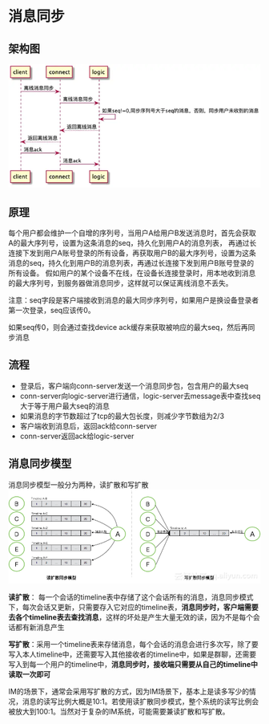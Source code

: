 # 消息同步

## 架构图

![alt text](image-2.png)

## 原理

每个用户都会维护一个自增的序列号，当用户A给用户B发送消息时，首先会获取A的最大序列号，设置为这条消息的seq，持久化到用户A的消息列表， 再通过长连接下发到用户A账号登录的所有设备，再获取用户B的最大序列号，设置为这条消息的seq，持久化到用户B的消息列表，再通过长连接下发到用户B账号登录的所有设备。
假如用户的某个设备不在线，在设备长连接登录时，用本地收到消息的最大序列号，到服务器做消息同步，这样就可以保证离线消息不丢失。

注意：seq字段是客户端接收到消息的最大同步序列号，如果用户是换设备登录者第一次登录，seq应该传0。

如果seq传0，则会通过查找device ack缓存来获取被响应的最大seq，然后再同步消息

## 流程

- 登录后，客户端向conn-server发送一个消息同步包，包含用户的最大seq
- conn-server向logic-server进行通信，logic-server去message表中查找seq大于等于用户最大seq的消息
- 如果消息的字节数超过了tcp的最大包长度，则减少字节数组为2/3
- 客户端收到消息后，返回ack给conn-server
- conn-server返回ack给logic-server

## 消息同步模型

消息同步模型一般分为两种，读扩散和写扩散
![alt text](image-3.png)

**读扩散**： 每一个会话的timeline表中存储了这个会话所有的消息，消息同步模式下，每次会话又更新，只需要存入它对应的timeline表，**消息同步时，客户端需要去各个timeline表去查找消息**，这样的坏处是产生大量无效的读，因为不是每个会话都有新消息产生

**写扩散**：采用一个timeline表来存储消息，每个会话的消息会进行多次写，除了要写入本人timeline中，还需要写入其他接收者的timeline中，如果是群聊，还需要写入到每一个用户的timeline中，**消息同步时，接收端只需要从自己的timeline中读取一次即可**

IM的场景下，通常会采用写扩散的方式，因为IM场景下，基本上是读多写少的情况，消息的读写比例大概是10:1。若使用读扩散同步模式，整个系统的读写比例会被放大到100:1。当然对于复杂的IM系统，可能需要兼读扩散和写扩散。
